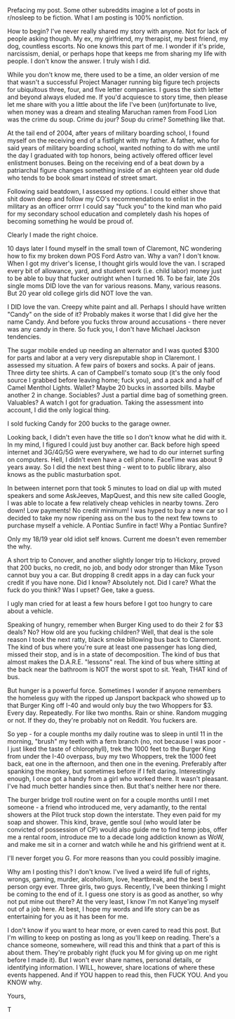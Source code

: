 Prefacing my post. Some other subreddits imagine a lot of posts in r/nosleep to be fiction. What I am posting is 100% nonfiction. 

How to begin? I've never really shared my story with anyone. Not for lack of people asking though. My ex, my girlfriend, my therapist, my best friend, my dog, countless escorts. No one knows this part of me. I wonder if it's pride, narcissism, denial, or perhaps hope that keeps me from sharing my life with people. I don't know the answer.  I truly wish I did. 

While you don't know me, there used to be a time, an older version of me that wasn't a successful Project Manager running big figure tech projects for ubiquitous three, four, and five letter companies. I guess the sixth letter and beyond always eluded me. If you'd acquiesce to story time, then please let me share with you a little about the life I've been (un)fortunate to live, when money was a dream and stealing Maruchan ramen from Food Lion was the crime du soup. Crime du jour? Soup du crime? Something like that.

At the tail end of 2004, after years of military boarding school, I found myself on the receiving end of a fistfight with my father. A father, who for said years of military boarding school, wanted nothing to do with me until the day I graduated with top honors, being actively offered officer level enlistment bonuses. Being on the receiving end of a beat down by a patriarchal figure changes something inside of an eighteen year old dude who tends to be book smart instead of street smart.

Following said beatdown, I assessed my options. I could either shove that shit down deep and follow my CO's recommendations to enlist in the military as an officer orrrr I could say "fuck you" to the kind man who paid for my secondary school education and completely dash his hopes of becoming something he would be proud of.

Clearly I made the right choice. 

10 days later I found myself in the small town of Claremont, NC wondering how to fix my broken down POS Ford Astro van. Why a van? I don't know. When I got my driver's license, I thought girls would love the van. I scraped every bit of allowance, yard, and student work (i.e. child labor) money just to be able to buy that fucker outright when I turned 16. To be fair, late 20s single moms DID love the van for various reasons. Many, various reasons. But 20 year old college girls did NOT love the van. 

I DID love the van. Creepy white paint and all. Perhaps I should have written "Candy" on the side of it? Probably makes it worse that I did give her the name Candy. And before you fucks throw around accusations - there never was any candy in there. So fuck you, I don't have Michael Jackson tendencies.

The sugar mobile ended up needing an alternator and I was quoted $300 for parts and labor at a very very disreputable shop in Claremont. I assessed my situation. A few pairs of boxers and socks. A pair of jeans. Three dirty tee shirts. A can of Campbell's tomato soup (it's the only food source I grabbed before leaving home; fuck you), and a pack and a half of Camel Menthol Lights. Wallet? Maybe 20 bucks in assorted bills. Maybe another 2 in change. Sociables? Just a partial dime bag of something green. Valuables? A watch I got for graduation. Taking the assessment into account, I did the only logical thing. 

I sold fucking Candy for 200 bucks to the garage owner. 

Looking back, I didn't even have the title so I don't know what he did with it. In my mind, I figured I could just buy another car. Back before high speed internet and 3G/4G/5G were everywhere, we had to do our internet surfing on computers. Hell, I didn't even have a cell phone. FaceTime was about 9 years away. So I did the next best thing - went to to public library, also knows as the public masturbation spot.

In between internet porn that took 5 minutes to load on dial up with muted speakers and some AskJeeves, MapQuest, and this new site called Google, I was able to locate a few relatively cheap vehicles in nearby towns. Zero down! Low payments! No credit minimum! I was hyped to buy a new car so I decided to take my now ripening ass on the bus to the next few towns to purchase myself a vehicle. A Pontiac Sunfire in fact! Why a Pontiac Sunfire? 

Only my 18/19 year old idiot self knows. Current me doesn't even remember the why.

A short trip to Conover, and another slightly longer trip to Hickory, proved that 200 bucks, no credit, no job, and body odor stronger than Mike Tyson cannot buy you a car. But dropping 8 credit apps in a day can fuck your credit if you have none. Did I know? Absolutely not. Did I care? What the fuck do you think? Was I upset? Gee, take a guess.

I ugly man cried for at least a few hours before I got too hungry to care about a vehicle.

Speaking of hungry, remember when Burger King used to do their 2 for $3 deals? No? How old are you fucking children? Well, that deal is the sole reason I took the next ratty, black smoke billowing bus back to Claremont. The kind of bus where you're sure at least one passenger has long died, missed their stop, and is in a state of decomposition. The kind of bus that almost makes the D.A.R.E. "lessons" real. The kind of bus where sitting at the back near the bathroom is NOT the worst spot to sit. Yeah, THAT kind of bus.

But hunger is a powerful force. Sometimes I wonder if anyone remembers the homeless guy with the ripped up Jansport backpack who showed up to that Burger King off I-40 and would only buy the two Whoppers for $3. Every day. Repeatedly. For like two months. Rain or shine. Random mugging or not. If they do, they're probably not on Reddit. You fuckers are. 

So yep - for a couple months my daily routine was to sleep in until 11 in the morning, "brush" my teeth with a fern branch (no, not because I was poor - I just liked the taste of chlorophyll), trek the 1000 feet to the Burger King from under the I-40 overpass, buy my two Whoppers, trek the 1000 feet back, eat one in the afternoon, and then one in the evening. Preferably after spanking the monkey, but sometimes before if I felt daring. Interestingly enough, I once got a handy from a girl who worked there. It wasn't pleasant. I've had much better handies since then. But that's neither here nor there.

The burger bridge troll routine went on for a couple months until I met someone - a friend who introduced me, very adamantly, to the rental showers at the Pilot truck stop down the interstate. They even paid for my soap and shower. This kind, brave, gentle soul (who would later be convicted of possession of CP) would also guide me to find temp jobs, offer me a rental room, introduce me to a decade long addiction known as WoW, and make me sit in a corner and watch while he and his girlfriend went at it.

I'll never forget you G. For more reasons than you could possibly imagine.

Why am I posting this? I don't know. I've lived a weird life full of rights, wrongs, gaming, murder, alcoholism, love, heartbreak, and the best 5 person orgy ever. Three girls, two guys. Recently, I've been thinking I might be coming to the end of it. I guess one story is as good as another, so why not put mine out there? At the very least, I know I'm not Kanye'ing myself out of a job here. At best, I hope my words and life story can be as entertaining for you as it has been for me. 

I don't know if you want to hear more, or even cared to read this post. But I'm willing to keep on posting as long as you'll keep on reading. There's a chance someone, somewhere, will read this and think that a part of this is about them. They're probably right (fuck you M for giving up on me right before I made it). But I won't ever share names, personal details, or identifying information. I WILL, however, share locations of where these events happened. And if YOU happen to read this, then FUCK YOU. And you KNOW why.

Yours, 

T